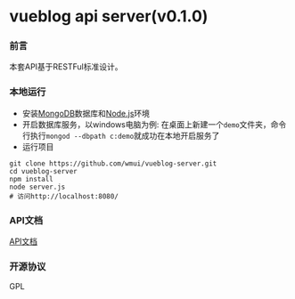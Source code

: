 # vueblog api server(v0.1.0)
### 前言
本套API基于RESTFul标准设计。   

### 本地运行
- 安装[MongoDB](https://www.mongodb.com/download-center?jmp=nav#community)数据库和[Node.js](https://nodejs.org/en/)环境
- 开启数据库服务，以windows电脑为例: 在桌面上新建一个`demo`文件夹，命令行执行`mongod --dbpath c:demo`就成功在本地开启服务了
- 运行项目
```shell
git clone https://github.com/wmui/vueblog-server.git
cd vueblog-server
npm install
node server.js
# 访问http://localhost:8080/
```

### API文档
[API文档](https://github.com/wmui/vueblog/wiki)  

### 开源协议
GPL  